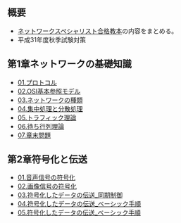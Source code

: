 ## 概要

- [ネットワークスペシャリスト合格教本][Amazonリンク]の内容をまとめる。
- 平成31年度秋季試験対策

[Amazonリンク]: https://www.amazon.co.jp/%E5%B9%B3%E6%88%9030%E5%B9%B4%E5%BA%A6-%E3%83%8D%E3%83%83%E3%83%88%E3%83%AF%E3%83%BC%E3%82%AF%E3%82%B9%E3%83%9A%E3%82%B7%E3%83%A3%E3%83%AA%E3%82%B9%E3%83%88%E5%90%88%E6%A0%BC%E6%95%99%E6%9C%AC-%E6%83%85%E5%A0%B1%E5%87%A6%E7%90%86%E6%8A%80%E8%A1%93%E8%80%85%E8%A9%A6%E9%A8%93-%E5%B2%A1%E5%B6%8B-%E8%A3%95%E5%8F%B2/dp/4774193313


## 第1章ネットワークの基礎知識
- [01.プロトコル](mdFiles/第1章ネットワークの基礎知識/01.プロトコル.md)
- [02.OSI基本参照モデル](mdFiles/第1章ネットワークの基礎知識/02.OSI基本参照モデル.md)
- [03.ネットワークの種類](mdFiles/第1章ネットワークの基礎知識/03.ネットワークの種類.md)
- [04.集中処理と分散処理](mdFiles/第1章ネットワークの基礎知識/04.集中処理と分散処理.md)
- [05.トラフィック理論](mdFiles/第1章ネットワークの基礎知識/05.トラフィック理論.md)
- [06.待ち行列理論](mdFiles/第1章ネットワークの基礎知識/06.待ち行列理論.md)
- [07.章末問題](mdFiles/第1章ネットワークの基礎知識/07.章末問題.md)

## 第2章符号化と伝送
- [01.音声信号の符号化](mdFiles/第2章符号化と伝送/01.音声信号の符号化.md)
- [02.画像信号の符号化](mdFiles/第2章符号化と伝送/02.画像信号の符号化.md)
- [03.符号化したデータの伝送\_同期制御](mdFiles/第2章符号化と伝送/03.符号化したデータの伝送_同期制御.md)
- [04.符号化したデータの伝送\_ベーシック手順](mdFiles/第2章符号化と伝送/04.符号化したデータの伝送_ベーシック手順.md)
- [05.符号化したデータの伝送\_ベーシック手順](mdFiles/第2章符号化と伝送/05.符号化したデータの伝送_ベーシック手順.md)

